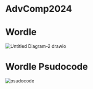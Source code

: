 # AdvComp2024
# Wordle
![Untitled Diagram-2 drawio](https://github.com/BenjaminBigwood/WordGame/assets/144251973/cec26fa6-3fef-44da-9588-cba843cc09f5)
# Wordle Psudocode
![psudocode](https://github.com/BenjaminBigwood/WordGame/assets/143056232/7b23bd9a-ab73-4e67-b663-7d48ac03b3b3)
